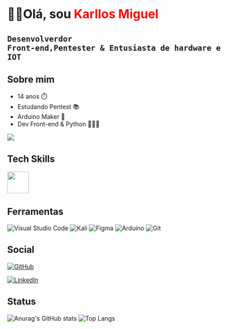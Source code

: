 
<link rel="stylesheet" href="https://cdn.jsdelivr.net/gh/devicons/devicon@v2.15.1/devicon.min.css">
          
# 👋🏻Olá, sou <span style="color:red;"> Karllos Miguel </span>
## <code>Desenvolverdor Front-end,Pentester & Entusiasta de hardware e IOT </code>
 <div>

## Sobre mim
<ul>
  <li>14 anos ⏱️</li>
  <li>Estudando Pentest 📚</li>
  <li>Arduino Maker 🤖</li>
  <li>Dev Front-end & Python 👨🏻‍💻</li>
</ul>
<img src="https://devpy.com.br/media/posts_img/pixel-jeff-clipa-s.gif"/>

## Tech Skills
<div  class="tech">
<i style="font-size:50px;" class="devicon-html5-plain colored"></i>
<i style="font-size:50px;"class="devicon-css3-plain colored"></i>
<i style="font-size:50px;"class="devicon-javascript-plain colored"></i>
<i style="font-size:50px;"class="devicon-react-original colored"></i>
<i style="font-size:50px;"class="devicon-arduino-plain colored"></i> 
<img src="https://cdn.jsdelivr.net/gh/devicons/devicon/icons/python/python-original.svg" height="50px"/>
</div>

## Ferramentas
![Visual Studio Code](https://img.shields.io/badge/Visual%20Studio%20Code-0078d7.svg?style=for-the-badge&logo=visual-studio-code&logoColor=white)
![Kali](https://img.shields.io/badge/Kali-268BEE?style=for-the-badge&logo=kalilinux&logoColor=white)
![Figma](https://img.shields.io/badge/figma-%23F24E1E.svg?style=for-the-badge&logo=figma&logoColor=white)
![Arduino](https://img.shields.io/badge/-Arduino-00979D?style=for-the-badge&logo=Arduino&logoColor=white)
![Git](https://img.shields.io/badge/git-%23F05033.svg?style=for-the-badge&logo=git&logoColor=white)


## Social
<div class="Social">
<a href="https://github.com/KarllosMiguel">

![GitHub](https://img.shields.io/badge/github-%23121011.svg?style=for-the-badge&logo=github&logoColor=white)
</a>

 <a href="https://www.linkedin.com/in/karllos-miguel-732361238/">

![LinkedIn](https://img.shields.io/badge/linkedin-%230077B5.svg?style=for-the-badge&logo=linkedin&logoColor=white)
</a>


## Status
![Anurag's GitHub stats](https://github-readme-stats.vercel.app/api?username=KarllosMiguel&show_icons=true&theme=transparent)
![Top Langs](https://github-readme-stats.vercel.app/api/top-langs/?username=KarllosMiguel&layout=compact&theme=transparent)
